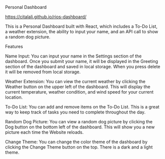 Personal Dashboard

https://citalali.github.io/rios-dashboard/

This is a Personal Dashboard built with React, which includes a To-Do List, a weather extension, the ability to input your name, and an API call to show a random dog picture.

Features

Name Input:
You can input your name in the Settings section of the dashboard. Once you submit your name, it will be displayed in the Greeting section of the dashboard and saved in local storage. When you press delete it will be removed from local storage. 

Weather Extension:
You can view the current weather by clicking the Weather button on the upper left of the dashboard. This will display the current temperature, weather condition, and wind speed for your current location.

To-Do List:
You can add and remove items on the To-Do List. This is a great way to keep track of tasks you need to complete throughout the day.

Random Dog Picture:
You can view a random dog picture by clicking the Dog button on the bottom left of the dashboard. This will show you a new picture each time the Website reloads.

Change Theme:
You can change the color theme of the dashboard by clicking the Change Theme button on the top. There is a dark and a light theme. 


